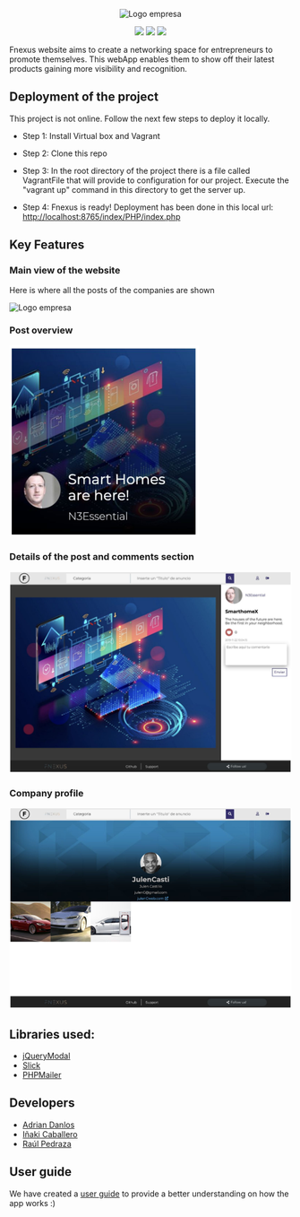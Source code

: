 <p align="center">
    <img src="https://raw.githubusercontent.com/fnexus/Reto2/master/index/img/logo_chiquito.png" alt="Logo empresa"/>
</p>
<p align="center">
    <img src="https://img.shields.io/badge/PHP-v7.2-8892be">
    <img src="https://img.shields.io/badge/JavaScript-Last_Version-f7df1e">
    <img src="https://img.shields.io/badge/CSS-3-orange">
</p>

<p>Fnexus website aims to create a networking space for entrepreneurs to promote themselves. This webApp enables them to show off their latest products gaining more visibility and recognition.</p>

## Deployment of the project
This project is not online. Follow the next few steps to deploy it locally.

- Step 1: Install Virtual box and Vagrant

- Step 2: Clone this repo

- Step 3: In the root directory of the project there is a file called VagrantFile that will provide to configuration for our project. Execute the "vagrant up" command in this directory to get the server up.

- Step 4: Fnexus is ready! Deployment has been done in this local url: <a href="http://localhost:8765/index/PHP/index.php"> http://localhost:8765/index/PHP/index.php</a>


## Key Features
<h3>Main view of the website</h3>
<p>Here is where all the posts of the companies are shown</p>
<p><img src="https://raw.githubusercontent.com/AdrianDanlos/Fnexus/master/index/img/index_photo.png" alt="Logo empresa"/></p>

<h3>Post overview</h3>
<p><img src="https://raw.githubusercontent.com/AdrianDanlos/Fnexus/master/index/img/anuncio-captura.png" alt="Logo empresa"/></p>

<h3>Details of the post and comments section</h3>
<p><img src="https://raw.githubusercontent.com/AdrianDanlos/Fnexus/master/index/img/anuncio-show-captura.png" alt="Logo empresa"/></p>

<h3>Company profile</h3>
<p><img src="https://raw.githubusercontent.com/AdrianDanlos/Fnexus/master/index/img/misanuncios-captura.png" alt="Logo empresa"/></p>

## Libraries used:
 - <a href="https://jquerymodal.com/">jQueryModal</a>
 - <a href="https://kenwheeler.github.io/slick/">Slick</a>
 - <a href="https://github.com/PHPMailer/PHPMailer">PHPMailer</a>

## Developers
- <a href="https://github.com/AdrianDanlos">Adrian Danlos</a>
- <a href="https://github.com/inakicl">Iñaki Caballero</a>
- <a href="https://github.com/JulenOZegibide">Raúl Pedraza</a>

## User guide
We have created a [user guide](https://github.com/fnexus/Reto2/blob/desarrollo/documentacion/Manual%20de%20usuario%20reto%202%20-%20grupo%202.pdf) to provide a better understanding on how the app works :) 
